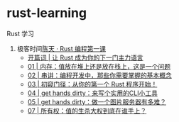 # rust-learning
Rust 学习

1. 极客时间[陈天 · Rust 编程第一课](https://time.geekbang.org/column/intro/435)
    + [开篇词 | 让 Rust 成为你的下一门主力语言 ](./TyrChen-Lesson-One/openings)
    + [01 | 内存：值放在堆上还是放在栈上，这是一个问题](./TyrChen-Lesson-One/01)
    + [02 | 串讲：编程开发中，那些你需要掌握的基本概念](./TyrChen-Lesson-One/02)
    + [03 | 初窥门径：从你的第一个 Rust 程序开始！](./TyrChen-Lesson-One/03)
    + [04 | get hands dirty：来写个实用的CLI小工具](./TyrChen-Lesson-One/04)
    + [05 | get hands dirty：做一个图片服务器有多难？](./TyrChen-Lesson-One/05)
    + [07 | 所有权：值的生杀大权到底在谁手上？](./TyrChen-Lesson-One/07)
